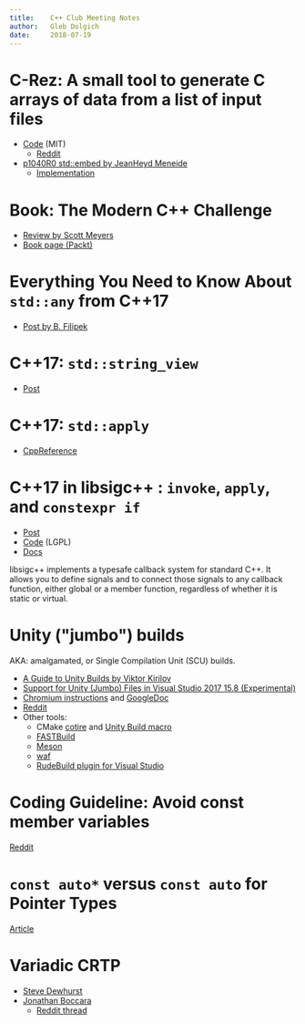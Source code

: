 ```yaml
---
title:    C++ Club Meeting Notes
author:   Gleb Dolgich
date:     2018-07-19
---
```


# C-Rez: A small tool to generate C arrays of data from a list of input files

* [Code](https://github.com/mobius3/c-rez) (MIT)
    * [Reddit](https://www.reddit.com/r/cpp/comments/8vxicy/crez_generates_ch_from_assets_so_you_link_to_them/)
* [p1040R0 std::embed by JeanHeyd Meneide](http://www.open-std.org/jtc1/sc22/wg21/docs/papers/2018/p1040r0.html)
    * [Implementation](https://github.com/ThePhD/embed)

# Book: The Modern C++ Challenge

* [Review by Scott Meyers](https://scottmeyers.blogspot.com/2018/06/interesting-book-modern-c-challenge.html)
* [Book page (Packt)](https://www.packtpub.com/application-development/modern-c-challenge)

# Everything You Need to Know About `std::any` from C++17

* [Post by B. Filipek](https://www.bfilipek.com/2018/06/any.html)

# C++17: `std::string_view`

* [Post](http://www.nuonsoft.com/blog/2018/06/06/c17-stdstring_view/)

# C++17: `std::apply`

* [CppReference](http://en.cppreference.com/w/cpp/utility/apply)

# C++17 in libsigc++ : `invoke`, `apply`, and `constexpr if`

* [Post](https://www.murrayc.com/permalink/2018/04/15/c17-in-libsigc-invoke-apply-and-constexpr-if/)
* [Code](https://github.com/libsigcplusplus/libsigcplusplus) (LGPL)
* [Docs](https://libsigcplusplus.github.io/libsigcplusplus/)

libsigc++ implements a typesafe callback system for standard C++. It allows you to define signals and to connect those signals to any callback function, either global or a member function, regardless of whether it is static or virtual.

# Unity ("jumbo") builds

AKA: amalgamated, or Single Compilation Unit (SCU) builds.

* [A Guide to Unity Builds by Viktor Kirilov](http://onqtam.com/programming/2018-07-07-unity-builds/)
* [Support for Unity (Jumbo) Files in Visual Studio 2017 15.8 (Experimental)](https://blogs.msdn.microsoft.com/vcblog/2018/07/02/support-for-unity-jumbo-files-in-visual-studio-2017-15-8-experimental/)
* [Chromium instructions](https://chromium.googlesource.com/chromium/src/+/lkcr/docs/jumbo.md) and [GoogleDoc](https://docs.google.com/document/d/19jGsZxh7DX8jkAKbL1nYBa5rcByUL2EeidnYsoXfsYQ/edit)
* [Reddit](https://www.reddit.com/r/cpp/comments/8wusdi/everything_about_unity_builds_a_highly_underrated/)
* Other tools:
    * CMake [cotire](https://github.com/sakra/cotire) and [Unity Build macro](http://kecsapblog.blogspot.com/2016/03/unity-build-macro-for-cmake.html)
    * [FASTBuild](http://www.fastbuild.org/docs/functions/unity.html)
    * [Meson](http://mesonbuild.com/Unity-builds.html#unity-builds)
    * [waf](https://gitlab.com/ita1024/waf/blob/master/waflib/extras/unity.py)
    * [RudeBuild plugin for Visual Studio](https://marketplace.visualstudio.com/items?itemName=Trass3r.RudeBuild)

# Coding Guideline: Avoid const member variables

[Reddit](https://www.reddit.com/r/cpp/comments/8wbeom/coding_guideline_avoid_const_member_variables/)

# `const auto*` versus `const auto` for Pointer Types

[Article](http://www.nuonsoft.com/blog/2018/07/06/const-auto-versus-const-auto-for-pointer-types/)

# Variadic CRTP

* [Steve Dewhurst](http://stevedewhurst.com/once_weakly/once-weakly20170328/once-weakly20170328.pdf)
* [Jonathan Boccara](https://www.fluentcpp.com/2018/06/22/variadic-crtp-opt-in-for-class-features-at-compile-time/)
    * [Reddit thread](https://www.reddit.com/r/cpp/comments/8szpia/variadic_crtp_an_optin_for_class_features_at/)
